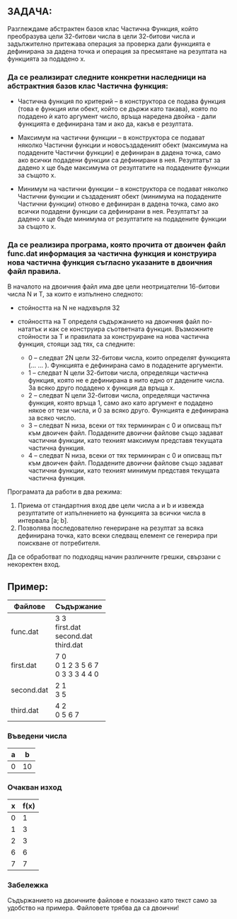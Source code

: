 ## ЗАДАЧА:

Разглеждаме абстрактен базов клас Частична Функция, който преобразува цели 32-битови числа в цели 32-битови числа и задължително притежава операция за проверка дали функцията е дефинирана за дадена точка и операция за пресмятане на резултата на функцията за подадено x.

### Да се реализират следните конкретни наследници на абстрактния базов клас Частична функция:

- Частична функция по критерий – в конструктора се подава функция (това е функция или обект, който се държи като такава), която по подадено ѝ като аргумент число, връща наредена двойка - дали функцията е дефинирана там и ако да, какъв е резултата.

- Максимум на частични функции – в конструктора се подават няколко Частични функции и новосъздаденият обект (максимума на подадените Частични функции) е дефиниран в дадена точка, само ако всички подадени функции са дефинирани в нея. Резултатът за дадено x ще бъде максимума от резултатите на подадените функции за същото x.

- Минимум на частични функции – в конструктора се подават няколко Частични функции и създаденият обект (минимума на подадените Частични функции) отново е дефиниран в дадена точка, само ако всички подадени функции са дефинирани в нея. Резултатът за дадено x ще бъде минимума от резултатите на подадените функции за същото x.

### Да се реализира програма, която прочита от двоичен файл func.dat информация за частична функция и конструира нова частична функция съгласно указаните в двоичния файл правила.

В началото на двоичния файл има две цели неотрицателни 16-битови числа N и T, за които е изпълнено следното:

- стойността на N не надхвърля 32
- стойността на T определя съдържанието на двоичния файл по-нататък и как се конструира съответната функция. Възможните стойности за Т и правилата за конструиране на нова частична функция, стоящи зад тях, са следните:

  - 0 – следват 2N цели 32-битови числа, които определят функцията (<arg1>... <argN> <res1> ... <resN>). Функцията е дефинирана само в подадените аргументи.
  - 1 – следват N цели 32-битови числа, определящи частична функция, която не е дефинирана в нито едно от дадените числа. За всяко друго подадено x функция да връща x.
  - 2 – следват N цели 32-битови числа, определящи частична функция, която връща 1, само ако като аргумент е подадено някое от тези числа, и 0 за всяко друго. Функцията е дефинирана за всяко число.
  - 3 – следват N низа, всеки от тях терминиран с 0 и описващ път към двоичен файл. Подадените двоични файлове също задават частични функции, като техният максимум представя текущата частична функция.
  - 4 – следват N низа, всеки от тях терминиран с 0 и описващ път към двоичен файл. Подадените двоични файлове също задават частични функции, като техният минимум представя текущата частична функция.

Програмата да работи в два режима:

1. Приема от стандартния вход две цели числа a и b и извежда резултатите от изпълнението на функцията за всички числа в интервала [a; b].
2. Позволява последователно генериране на резултат за всяка дефинирана точка, като всеки следващ елемент се генерира при поискване от потребителя.

Да се обработват по подходящ начин различните грешки, свързани с некоректен вход.

## Пример:

| Файлове       | Съдържание                                                                                  |
|---------------|---------------------------------------------------------------------------------------------|
| func.dat      | 3 3<br>first.dat<br>second.dat<br>third.dat                                                 |
| first.dat     | 7 0<br>0 1 2 3 5 6 7<br>0 3 3 3 4 4 0                                                       |
| second.dat    | 2 1<br>3 5                                                                                  |
| third.dat     | 4 2<br>0 5 6 7                                                                              |

### Въведени числа

| a | b  |
|---|----|
| 0 | 10 |

### Очакван изход

| x   | f(x) |
|-----|------|
| 0   | 1    |
| 1   | 3    |
| 2   | 3    |
| 6   | 6    |
| 7   | 7    |

### Забележка
Съдържанието на двоичните файлове е показано като текст само за удобство на примера. Файловете трябва да са двоични!
